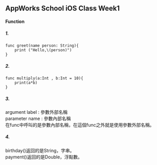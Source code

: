 AppWorks School iOS Class Week1
---
#### Function
##### 1.
```swift=
func greet(name person: String){
    print ("Hello,\(person)")
}
```
##### 2. 
```swift=
func multiply(a:Int , b:Int = 10){
    print(a*b)
}
```
##### 3.
argument label : 參數外部名稱    
parameter name : 參數內部名稱    
在func中呼叫的是參數內部名稱，在這個func之外就是使用參數外部名稱。
##### 4.
birthday()返回的是String，字串。    
payment()返回的是Double，浮點數。